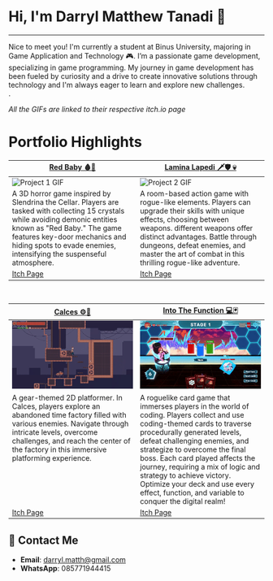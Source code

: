 # Hi, I'm Darryl Matthew Tanadi 👋
---
Nice to meet you! I'm currently a student at Binus University, majoring in Game Application and Technology 🎮. 
I’m a passionate game development, specializing in game programming. My journey in game development has been fueled by curiosity and a drive to create innovative solutions through technology and I'm always eager to learn and explore new challenges.</br>
.

*All the GIFs are linked to their respective itch.io page*

# Portfolio Highlights
<table width="100%">
  <thead>
    <tr>
      <th width="50%"><a href="https://bebekapi.itch.io/red-baby">Red Baby 🩸👶</a></th>
      <th width="50%"><a href="https://bgdc.itch.io/game-kelompok-2">Lamina Lapedi 🗡️🛡️ 💀</a></th>
    </tr>
  </thead>
  <tbody>
    <tr>
      <td><img src="https://your-image-link.gif" alt="Project 1 GIF"/></td>
      <td><img src="https://your-image-link.gif" alt="Project 2 GIF"/></td>
    </tr>
    <tr>
      <td valign="text-top">A 3D horror game inspired by Slendrina the Cellar.
Players are tasked with collecting 15 crystals while avoiding demonic entities known as "Red Baby." The game features key-door mechanics and hiding spots to evade enemies, intensifying the suspenseful atmosphere.</td>
      <td valign="text-top">A room-based action game with rogue-like elements.
Players can upgrade their skills with unique effects, choosing between weapons. different weapons offer distinct advantages. Battle through dungeons, defeat enemies, and master the art of combat in this thrilling rogue-like adventure.</td>
    </tr>
    <tr>
      <td><a href="https://bebekapi.itch.io/red-baby">Itch Page</a></td>
      <td><a href="https://bgdc.itch.io/game-kelompok-2">Itch Page</a></td>
    </tr>
  </tbody>
</table>

<br>

<table width="100%">
  <thead>
    <tr>
      <th width="50%"><a href="https://bgdc.itch.io/calces">Calces ⚙️🦿</a></th>
      <th width="50%"><a href="https://bgdc.itch.io/into-the-function">Into The Function 💻🃏</a></th>
    </tr>
  </thead>
  <tbody>
    <tr>
      <td><img src="https://github.com/MovingGrass/MovingGrass/blob/main/Calces%20GIF.gif?raw=true" alt="Calces GIF"/></td>
      <td><img src="https://github.com/MovingGrass/MovingGrass/blob/main/0820%20(3).gif?raw=true" alt="Into the function GIF"/></td>
    </tr>
    <tr>
      <td valign="text-top">A gear-themed 2D platformer.
In Calces, players explore an abandoned time factory filled with various enemies. Navigate through intricate levels, overcome challenges, and reach the center of the factory in this immersive platforming experience.</td>
      <td valign="text-top">A roguelike card game that immerses players in the world of coding.
Players collect and use coding-themed cards to traverse procedurally generated levels, defeat challenging enemies, and strategize to overcome the final boss. Each card played affects the journey, requiring a mix of logic and strategy to achieve victory. Optimize your deck and use every effect, function, and variable to conquer the digital realm!</td>
    </tr>
    <tr>
      <td><a href="https://bgdc.itch.io/calces">Itch Page</a></td>
      <td><a href="https://bgdc.itch.io/into-the-function">Itch Page</a></td>
    </tr>
  </tbody>
</table>



## 📩 Contact Me
- **Email**: darryl.matth@gmail.com
- **WhatsApp**: 085771944415

